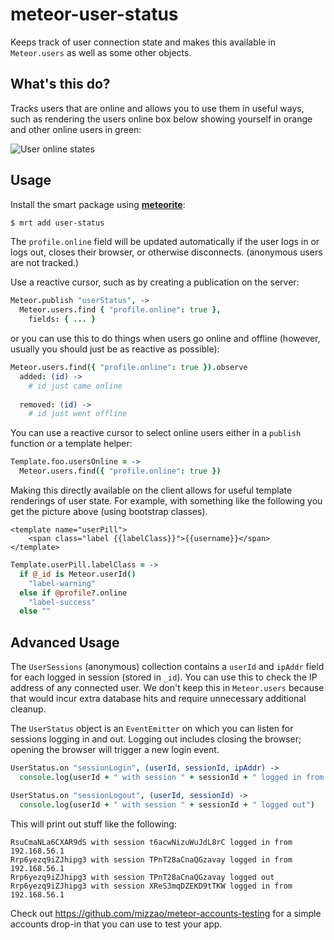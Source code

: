 # meteor-user-status

Keeps track of user connection state and makes this available in `Meteor.users` as well as some other objects.

## What's this do?

Tracks users that are online and allows you to use them in useful ways, such as rendering the users online box below showing yourself in orange and other online users in green:

![User online states](https://raw.github.com/mizzao/meteor-user-status/master/docs/example.png)

## Usage

Install the smart package using **[meteorite](https://github.com/oortcloud/meteorite)**:

```sh
$ mrt add user-status
```

The `profile.online` field will be updated automatically if the user logs in or logs out, closes their browser, or otherwise disconnects.
 (anonymous users are not tracked.)

Use a reactive cursor, such as by creating a publication on the server:

```coffeescript
Meteor.publish "userStatus", ->
  Meteor.users.find { "profile.online": true },
    fields: { ... }
```

or you can use this to do things when users go online and offline (however, usually you should just be as reactive as possible):

```coffeescript
Meteor.users.find({ "profile.online": true }).observe
  added: (id) ->
    # id just came online
    
  removed: (id) ->
    # id just went offline
```

You can use a reactive cursor to select online users either in a `publish` function or a template helper:

```coffeescript
Template.foo.usersOnline = ->
  Meteor.users.find({ "profile.online": true })
```

Making this directly available on the client allows for useful template renderings of user state. For example, with something like the following you get the picture above (using bootstrap classes).

```
<template name="userPill">
    <span class="label {{labelClass}}">{{username}}</span>
</template>
```

```coffeescript
Template.userPill.labelClass = ->
  if @_id is Meteor.userId()
    "label-warning"
  else if @profile?.online
    "label-success"
  else ""
```

## Advanced Usage

The `UserSessions` (anonymous) collection contains a `userId` and `ipAddr` field for each logged in session (stored in `_id`).
You can use this to check the IP address of any connected user. We don't keep this in `Meteor.users` because that would
incur extra database hits and require unnecessary additional cleanup.

The `UserStatus` object is an `EventEmitter` on which you can listen for sessions logging in and out.
Logging out includes closing the browser; opening the browser will trigger a new login event.

```coffeescript
UserStatus.on "sessionLogin", (userId, sessionId, ipAddr) ->
  console.log(userId + " with session " + sessionId + " logged in from " + ipAddr)

UserStatus.on "sessionLogout", (userId, sessionId) ->
  console.log(userId + " with session " + sessionId + " logged out")
```

This will print out stuff like the following:
```
RsuCmaNLa6CXAR9dS with session t6acwNizuWuJdL8rC logged in from 192.168.56.1
Rrp6yezq9iZJhipg3 with session TPnT28aCnaQGzavay logged in from 192.168.56.1
Rrp6yezq9iZJhipg3 with session TPnT28aCnaQGzavay logged out
Rrp6yezq9iZJhipg3 with session XReS3mqDZEKD9tTKW logged in from 192.168.56.1
```

Check out https://github.com/mizzao/meteor-accounts-testing for a simple accounts drop-in that you can use to test your app.
